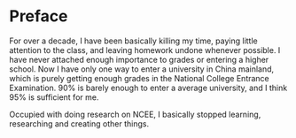 # Preface

For over a decade, I have been basically killing my time, paying little attention to the class, and leaving homework undone whenever possible. I have never attached enough importance to grades or entering a higher school. Now I have only one way to enter a university in China mainland, which is purely getting enough grades in the National College Entrance Examination. 90% is barely enough to enter a average university, and I think 95% is sufficient for me.

Occupied with doing research on NCEE, I basically stopped learning, researching and creating other things.
